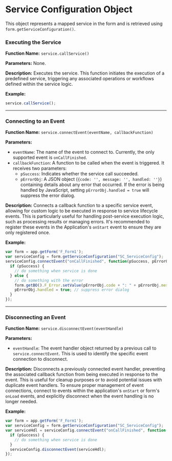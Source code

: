 # Service Configuration Object
This object represents a mapped service in the form and is retrieved using `form.getServiceConfiguration()`.

### Executing the Service

**Function Name:** `service.callService()`

**Parameters:** None.

**Description:** Executes the service. This function initiates the execution of a predefined service, triggering any associated operations or workflows defined within the service logic.

**Example:**

```javascript
service.callService();
```

---

### Connecting to an Event

**Function Name:** `service.connectEvent(eventName, callbackFunction)`

**Parameters:** 
- `eventName`: The name of the event to connect to. Currently, the only supported event is `onCallFinished`.
- `callbackFunction`: A function to be called when the event is triggered. It receives two parameters:
  - `pSuccess`: Indicates whether the service call succeeded.
  - `pErrorObj`: A JSON object (`{code: '', message: '', handled: ''}`) containing details about any error that occurred. If the error is being handled by JavaScript, setting `pErrorObj.handled = true` will suppress the error dialog.

**Description:** Connects a callback function to a specific service event, allowing for custom logic to be executed in response to service lifecycle events. This is particularly useful for handling post-service execution logic, such as processing results or managing errors. It's recommended to register these events in the Application's `onStart` event to ensure they are only registered once.

**Example:**

```javascript
var form = app.getForm('F_Form1');
var serviceConfig = form.getServiceConfiguration("SC_ServiceConfig");
serviceConfig.connectEvent("onCallFinished", function(pSuccess, pErrorObj) {
  if (pSuccess) {
    // do something when service is done
  } else {    
    // do something with the error
    form.getBO().F_Error.setValue(pErrorObj.code + ": " + pErrorObj.message); 
    pErrorObj.handled = true; // suppress error dialog
  }
});
```

---

### Disconnecting an Event

**Function Name:** `service.disconnectEvent(eventHandle)`

**Parameters:** 
- `eventHandle`: The event handler object returned by a previous call to `service.connectEvent`. This is used to identify the specific event connection to disconnect.

**Description:** Disconnects a previously connected event handler, preventing the associated callback function from being executed in response to the event. This is useful for cleanup purposes or to avoid potential issues with duplicate event handlers. To ensure proper management of event connections, connect to events within the application's `onStart` or form's `onLoad` events, and explicitly disconnect when the event handling is no longer needed.

**Example:**

```javascript
var form = app.getForm('F_Form1');
var serviceConfig = form.getServiceConfiguration("SC_ServiceConfig");
var serviceHdl = serviceConfig.connectEvent("onCallFinished", function(pSuccess, pErrorObj) {
  if (pSuccess) {
    // do something when service is done
  }
  serviceConfig.disconnectEvent(serviceHdl);
});
```